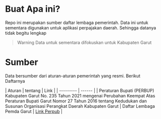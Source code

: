 # Buat Apa ini?

Repo ini merupakan sumber daftar lembaga pemerintah. Data ini untuk sementara digunakan untuk aplikasi perpajakan daerah. Sehingga datanya tidak begitu lengkap

> Warning
> Data untuk sementara difokuskan untuk Kabupaten Garut

# Sumber

Data bersumber dari aturan-aturan pemerintah yang resmi. Berikut Daftarnya

| Aturan | tentang | Link |
| --------- | ------ |
| Peraturan Bupati (PERBUP) Kabupaten Garut No. 235 Tahun 2021 mengenai Perubahan Keempat Atas Peraturan Bupati Garut Nomor 27 Tahun 2016 tentang Kedudukan dan Susunan Organisasi Perangkat Daerah Kabupaten Garut | Daftar Lembaga Pemda Garut | [Link Perpub](https://peraturan.bpk.go.id/Details/208798/perbup-kab-garut-no-235-tahun-2021) |
